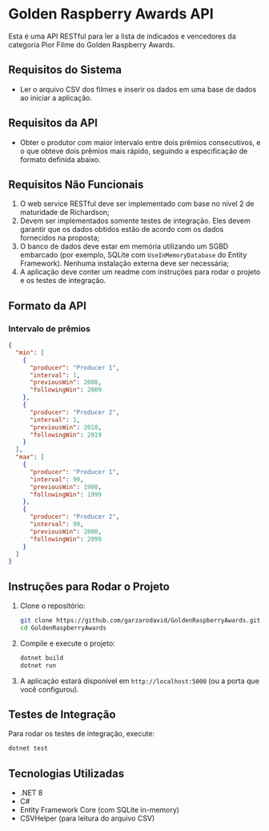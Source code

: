 
# Golden Raspberry Awards API

Esta é uma API RESTful para ler a lista de indicados e vencedores da categoria Pior Filme do Golden Raspberry Awards.

## Requisitos do Sistema

- Ler o arquivo CSV dos filmes e inserir os dados em uma base de dados ao iniciar a aplicação.

## Requisitos da API

- Obter o produtor com maior intervalo entre dois prêmios consecutivos, e o que obteve dois prêmios mais rápido, seguindo a especificação de formato definida abaixo.

## Requisitos Não Funcionais

1. O web service RESTful deve ser implementado com base no nível 2 de maturidade de Richardson;
2. Devem ser implementados somente testes de integração. Eles devem garantir que os dados obtidos estão de acordo com os dados fornecidos na proposta;
3. O banco de dados deve estar em memória utilizando um SGBD embarcado (por exemplo, SQLite com `UseInMemoryDatabase` do Entity Framework). Nenhuma instalação externa deve ser necessária;
4. A aplicação deve conter um readme com instruções para rodar o projeto e os testes de integração.

## Formato da API

### Intervalo de prêmios

```json
{
  "min": [
    {
      "producer": "Producer 1",
      "interval": 1,
      "previousWin": 2008,
      "followingWin": 2009
    },
    {
      "producer": "Producer 2",
      "interval": 1,
      "previousWin": 2018,
      "followingWin": 2019
    }
  ],
  "max": [
    {
      "producer": "Producer 1",
      "interval": 99,
      "previousWin": 1900,
      "followingWin": 1999
    },
    {
      "producer": "Producer 2",
      "interval": 99,
      "previousWin": 2000,
      "followingWin": 2099
    }
  ]
}
```

## Instruções para Rodar o Projeto

1. Clone o repositório:
   ```sh
   git clone https://github.com/garzarodavid/GoldenRaspberryAwards.git
   cd GoldenRaspberryAwards
   ```

2. Compile e execute o projeto:
   ```sh
   dotnet build
   dotnet run
   ```

3. A aplicação estará disponível em `http://localhost:5000` (ou a porta que você configurou).

## Testes de Integração

Para rodar os testes de integração, execute:
```sh
dotnet test
```

## Tecnologias Utilizadas

- .NET 8
- C#
- Entity Framework Core (com SQLite in-memory)
- CSVHelper (para leitura do arquivo CSV)

